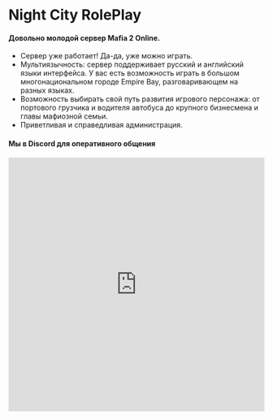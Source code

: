 # Night City RolePlay

#### Довольно молодой сервер Мafia 2 Online.

- Сервер уже работает! Да-да, уже можно играть.
- Мультиязычность: сервер поддерживает русский и английский языки интерфейса. У вас есть возможность играть в большом многонациональном городе Empire Bay, разговаривающем на разных языках.
- Возможность выбирать свой путь развития игрового персонажа: от портового грузчика и водителя автобуса до крупного бизнесмена и главы мафиозной семьи.
- Приветливая и справедливая администрация.

#### Мы в Discord для оперативного общения
<iframe src="https://discordapp.com/widget?id=219565308007022592&theme=dark" width="100%" height="500" allowtransparency="true" frameborder="0"></iframe>

<!--
- Сервер уже работает! Да-да, уже можно играть.
- Мы регулярно вносим улучшения в игровой режим. Такого же сервера в Мафии как наш вы не увидите!
- Мультиязычность: сервер поддерживает русский и английский языки интерфейса. У вас есть возможность играть в большом многонациональном городе Empire Bay, разговаривающем на разных языках.
- Множество легальных (ну и не очень) способов заработка денег.
- Возможность выбирать свой путь развития игрового персонажа: от портового грузчика и водителя автобуса до крупного бизнесмена и главы мафиозной семьи.
- Приветливая и справедливая администрация.
-->
